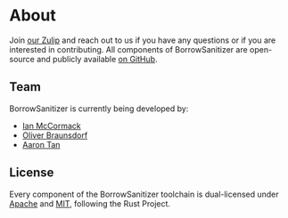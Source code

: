 # About

Join [our Zulip](https://bsan.zulipchat.com/) and reach out to us if you have any questions or if you are interested in contributing. 
All components of BorrowSanitizer are open-source and publicly available [on GitHub](https://github.com/borrowsanitizer).

## Team
BorrowSanitizer is currently being developed by:
* [Ian McCormack](https://icmccorm.me)
* [Oliver Braunsdorf](https://obraunsdorf.dev/)
* [Aaron Tan](https://www.linkedin.com/in/aaron-tan-3a94a1214)

## License
Every component of the BorrowSanitizer toolchain is dual-licensed under [Apache](https://github.com/BorrowSanitizer/rust/blob/bsan/LICENSE-APACHE) and [MIT](https://github.com/BorrowSanitizer/rust/blob/bsan/LICENSE-MIT), following the Rust Project.